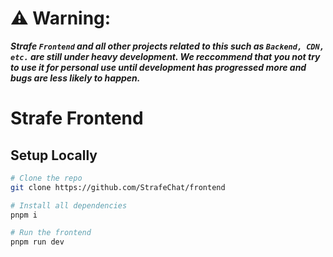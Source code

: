 # ⚠️ Warning:

**_Strafe `Frontend` and all other projects related to this such as `Backend, CDN, etc.` are still under heavy development. We reccommend that you not try to use it for personal use until development has progressed more and bugs are less likely to happen._**

# Strafe Frontend

## Setup Locally

```bash
# Clone the repo
git clone https://github.com/StrafeChat/frontend

# Install all dependencies
pnpm i

# Run the frontend
pnpm run dev
```
